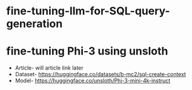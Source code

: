 # fine-tuning-llm-for-SQL-query-generation

# fine-tuning Phi-3 using unsloth
* Article- will article link later
* Dataset- https://huggingface.co/datasets/b-mc2/sql-create-context 
* Model- https://huggingface.co/unsloth/Phi-3-mini-4k-instruct
 
